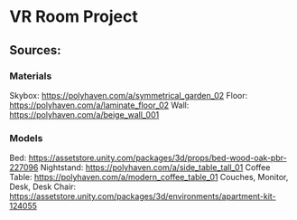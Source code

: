 # VR Room Project

## Sources:

### Materials
Skybox: https://polyhaven.com/a/symmetrical_garden_02
Floor: https://polyhaven.com/a/laminate_floor_02
Wall: https://polyhaven.com/a/beige_wall_001

### Models
Bed: https://assetstore.unity.com/packages/3d/props/bed-wood-oak-pbr-227096
Nightstand: https://polyhaven.com/a/side_table_tall_01
Coffee Table: https://polyhaven.com/a/modern_coffee_table_01
Couches, Monitor, Desk, Desk Chair: https://assetstore.unity.com/packages/3d/environments/apartment-kit-124055